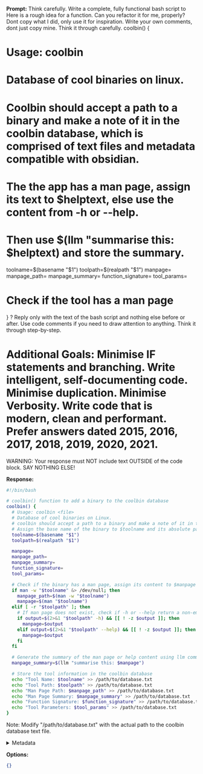 **Prompt:**
Think carefully. Write a complete, fully functional bash script to Here is a rough idea for a function. Can you refactor it for me, properly? Dont copy what I did, only use it for inspiration. Write your own comments, dont just copy mine. Think it through carefully. coolbin() {
  # Usage: coolbin <file>
  # Database of cool binaries on linux.
  # Coolbin should accept a path to a binary and make a note of it in the coolbin database, which is comprised of text files and metadata compatible with obsidian. 
  # The the app has a man page, assign its text to $helptext, else use the content from -h or --help.
  # Then use $(llm "summarise this: $helptext) and store the summary.
  toolname=$(basename "$1")
  toolpath=$(realpath "$1")
  manpage=
  manpage_path=
  manpage_summary=
  function_signature=
  tool_params=
  # Check if the tool has a man page
}
?
Reply only with the text of the bash script and nothing else before or after. Use code comments if you need to draw attention to anything. 
Think it through step-by-step.
# Additional Goals: Minimise IF statements and branching. Write intelligent, self-documenting code. Minimise duplication. Minimise Verbosity. Write code that is modern, clean and performant. Prefer answers dated 2015, 2016, 2017, 2018, 2019, 2020, 2021.
WARNING: Your response must NOT include text OUTSIDE of the code block.
SAY NOTHING ELSE!

**Response:**
```bash
#!/bin/bash

# coolbin() function to add a binary to the coolbin database
coolbin() {
  # Usage: coolbin <file>
  # Database of cool binaries on Linux.
  # coolbin should accept a path to a binary and make a note of it in the coolbin database, which is comprised of text files and metadata compatible with obsidian.
  # Assign the base name of the binary to $toolname and its absolute path to $toolpath
  toolname=$(basename "$1")
  toolpath=$(realpath "$1")

  manpage=
  manpage_path=
  manpage_summary=
  function_signature=
  tool_params=

  # Check if the binary has a man page, assign its content to $manpage if it exists
  if man -w "$toolname" &> /dev/null; then
    manpage_path=$(man -w "$toolname")
    manpage=$(man "$toolname")
  elif [ -r "$toolpath" ]; then
    # If man page does not exist, check if -h or --help return a non-empty output
    if output=$(2>&1 "$toolpath" -h) && [[ ! -z $output ]]; then
      manpage=$output
    elif output=$(2>&1 "$toolpath" --help) && [[ ! -z $output ]]; then
      manpage=$output
    fi
  fi

  # Generate the summary of the man page or help content using llm command
  manpage_summary=$(llm "summarise this: $manpage")

  # Store the tool information in the coolbin database
  echo "Tool Name: $toolname" >> /path/to/database.txt
  echo "Tool Path: $toolpath" >> /path/to/database.txt
  echo "Man Page Path: $manpage_path" >> /path/to/database.txt
  echo "Man Page Summary: $manpage_summary" >> /path/to/database.txt
  echo "Function Signature: $function_signature" >> /path/to/database.txt
  echo "Tool Parameters: $tool_params" >> /path/to/database.txt
}
```

Note: Modify "/path/to/database.txt" with the actual path to the coolbin database text file.

<details><summary>Metadata</summary>

- Duration: 14714 ms
- Datetime: 2023-07-14T19:25:51.029149
- Model: gpt-3.5-turbo-0613

</details>

**Options:**
```json
{}
```

